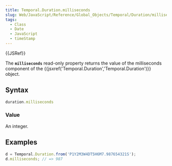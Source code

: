```yaml
---
title: Temporal.Duration.milliseconds
slug: Web/JavaScript/Reference/Global_Objects/Temporal/Duration/milliseconds
tags:
  - Class
  - Date
  - JavaScript
  - timeStamp
---
```

{{JSRef}}

The **`milliseconds`** read-only property returns the value of the milliseconds
component of the
{{jsxref('Temporal.Duration','Temporal.Duration')}} object.

## Syntax

```js
duration.milliseconds
```

### Value

An integer.

## Examples

```js
d = Temporal.Duration.from('P1Y2M3W4DT5H6M7.987654321S');
d.milliseconds; // => 987
```
